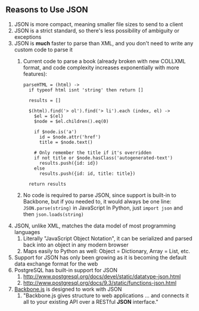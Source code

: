 ## Reasons to Use JSON

1.  JSON is more compact, meaning smaller file sizes to send to a client
2.  JSON is a strict standard, so there's less possibility of ambiguity or exceptions
3.  JSON is **much** faster to parse than XML, and you don't need to write any custom code to parse it
    1.  Current code to parse a book (already broken with new COLLXML format, and code complexity increases exponentially with more features):
          `````
          parseHTML = (html) ->
            if typeof html isnt 'string' then return []

            results = []

            $(html).find('> ol').find('> li').each (index, el) ->
              $el = $(el)
              $node = $el.children().eq(0)

              if $node.is('a')
                id = $node.attr('href')
                title = $node.text()

              # Only remember the title if it's overridden
              if not title or $node.hasClass('autogenerated-text')
                results.push({id: id})
              else
                results.push({id: id, title: title})

            return results
          `````

    2.  No code is required to parse JSON, since support is built-in to Backbone, but if you needed to, it would always be one line:
        ```JSON.parse(string)``` in JavaScript
        In Python, just ```import json``` and then ```json.loads(string)```
3.  JSON, unlike XML, matches the data model of most programming languages
    1.  Literally "JavaScript Object Notation", it can be serialized and parsed back into an object in any modern browser
    2.  Maps easily to Python as well: Object = Dictionary, Array = List, etc.
4.  Support for JSON has only been growing as it is becoming the default data exchange format for the web
5.  PostgreSQL has built-in support for JSON
    1.  http://www.postgresql.org/docs/devel/static/datatype-json.html
    2.  http://www.postgresql.org/docs/9.3/static/functions-json.html
6.  [Backbone.js](http://backbonejs.org) is designed to work with JSON
    1.  "Backbone.js gives structure to web applications ... and connects it all to your existing API over a RESTful **JSON** interface."

